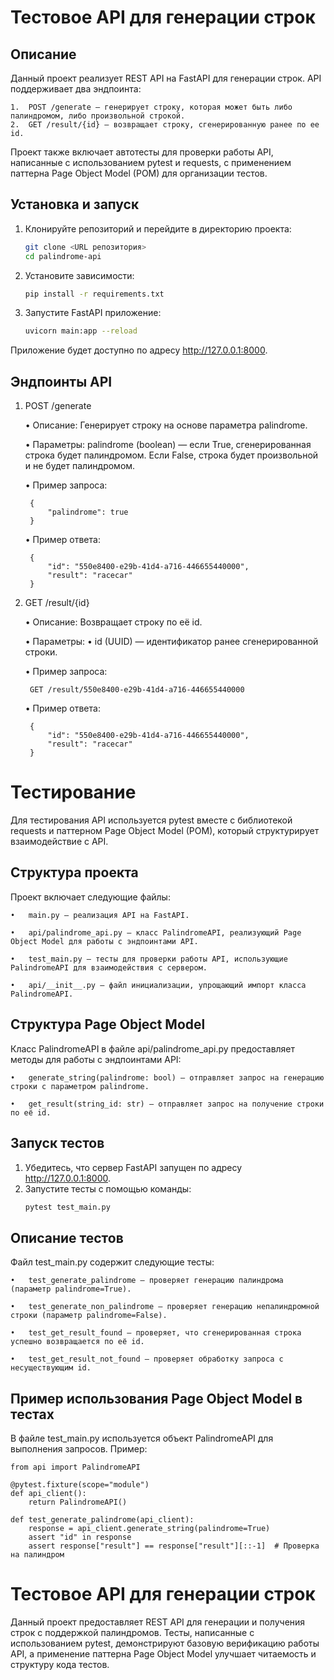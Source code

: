 # Тестовое API для генерации строк

## Описание

Данный проект реализует REST API на FastAPI для генерации строк. API поддерживает два эндпоинта:

	1.	POST /generate — генерирует строку, которая может быть либо палиндромом, либо произвольной строкой.
	2.	GET /result/{id} — возвращает строку, сгенерированную ранее по ее id.

Проект также включает автотесты для проверки работы API, написанные с использованием pytest и requests, с применением паттерна Page Object Model (POM) для организации тестов.

## Установка и запуск

1. Клонируйте репозиторий и перейдите в директорию проекта:
   ```bash
   git clone <URL репозитория>
   cd palindrome-api

2. Установите зависимости:
   ```bash
   pip install -r requirements.txt

3. Запустите FastAPI приложение:
   ```bash
   uvicorn main:app --reload

Приложение будет доступно по адресу http://127.0.0.1:8000.

## Эндпоинты API

1. POST /generate

 	•	Описание: Генерирует строку на основе параметра palindrome.

 	•	Параметры: palindrome (boolean) — если True, сгенерированная строка будет палиндромом. Если False, строка будет произвольной и не будет палиндромом.
	
 	•	Пример запроса:

		{
			"palindrome": true
	   	}


 	•	Пример ответа:

	   	{
			"id": "550e8400-e29b-41d4-a716-446655440000",
			"result": "racecar"
		}

3. GET /result/{id}

 	•	Описание: Возвращает строку по её id.

	•	Параметры:
	•	    id (UUID) — идентификатор ранее сгенерированной строки.

 	•	Пример запроса:

		GET /result/550e8400-e29b-41d4-a716-446655440000

 	•	Пример ответа:

	 	{
		    "id": "550e8400-e29b-41d4-a716-446655440000",
		    "result": "racecar"
		}

# Тестирование 

Для тестирования API используется pytest вместе с библиотекой requests и паттерном Page Object Model (POM), который структурирует взаимодействие с API.

## Структура проекта

Проект включает следующие файлы:

	•	main.py — реализация API на FastAPI.
 
	•	api/palindrome_api.py — класс PalindromeAPI, реализующий Page Object Model для работы с эндпоинтами API.
 
	•	test_main.py — тесты для проверки работы API, использующие PalindromeAPI для взаимодействия с сервером.
 
	•	api/__init__.py — файл инициализации, упрощающий импорт класса PalindromeAPI.

## Структура Page Object Model

Класс PalindromeAPI в файле api/palindrome_api.py предоставляет методы для работы с эндпоинтами API:

	•	generate_string(palindrome: bool) — отправляет запрос на генерацию строки с параметром palindrome.
 
	•	get_result(string_id: str) — отправляет запрос на получение строки по её id.
 

## Запуск тестов

1.	Убедитесь, что сервер FastAPI запущен по адресу http://127.0.0.1:8000.
2.	Запустите тесты с помощью команды:
	   ```bash
	   pytest test_main.py

## Описание тестов

Файл test_main.py содержит следующие тесты:

	•	test_generate_palindrome — проверяет генерацию палиндрома (параметр palindrome=True).
 
	•	test_generate_non_palindrome — проверяет генерацию непалиндромной строки (параметр palindrome=False).
 
	•	test_get_result_found — проверяет, что сгенерированная строка успешно возвращается по её id.
 
	•	test_get_result_not_found — проверяет обработку запроса с несуществующим id.
 

## Пример использования Page Object Model в тестах

В файле test_main.py используется объект PalindromeAPI для выполнения запросов. Пример:

	from api import PalindromeAPI
	
	@pytest.fixture(scope="module")
	def api_client():
	    return PalindromeAPI()
	
	def test_generate_palindrome(api_client):
	    response = api_client.generate_string(palindrome=True)
	    assert "id" in response
	    assert response["result"] == response["result"][::-1]  # Проверка на палиндром


# Тестовое API для генерации строк

Данный проект предоставляет REST API для генерации и получения строк с поддержкой палиндромов. Тесты, написанные с использованием pytest, демонстрируют базовую верификацию работы API, а применение паттерна Page Object Model улучшает читаемость и структуру кода тестов.

